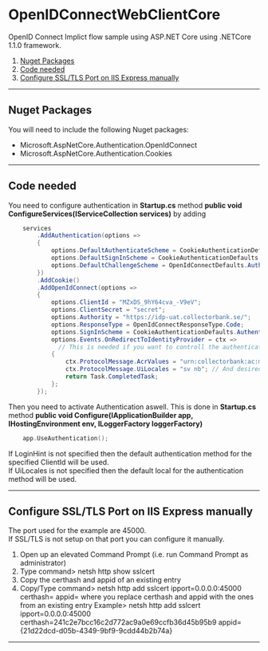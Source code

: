 ﻿
# OpenIDConnectWebClientCore
OpenID Connect Implict flow sample using ASP.NET Core using .NETCore 1.1.0 framework.

 1. [Nuget Packages](#nuget-packages)
 1. [Code needed](#code-needed)
 1. [Configure SSL/TLS Port on IIS Express manually](#configure-ssltls-port-on-iis-express-manually)

---
## Nuget Packages
You will need to include the following Nuget packages:

 * Microsoft.AspNetCore.Authentication.OpenIdConnect
 * Microsoft.AspNetCore.Authentication.Cookies

---
## Code needed
You need to configure authentication in **Startup.cs** method **public void ConfigureServices(IServiceCollection services)** by adding
```cs
    services
        .AddAuthentication(options =>
        {
            options.DefaultAuthenticateScheme = CookieAuthenticationDefaults.AuthenticationScheme;
            options.DefaultSignInScheme = CookieAuthenticationDefaults.AuthenticationScheme;
            options.DefaultChallengeScheme = OpenIdConnectDefaults.AuthenticationScheme;
        })
        .AddCookie()
        .AddOpenIdConnect(options =>
        {
            options.ClientId = "MZxDS_9hY64cva_-V9eV";
            options.ClientSecret = "secret";
            options.Authority = "https://idp-uat.collectorbank.se/";
            options.ResponseType = OpenIdConnectResponseType.Code;
            options.SignInScheme = CookieAuthenticationDefaults.AuthenticationScheme;
            options.Events.OnRedirectToIdentityProvider = ctx => 
              // This is needed if you want to controll the authentication method and ui local that is used, per login request
            {
                ctx.ProtocolMessage.AcrValues = "urn:collectorbank:ac:method:nbid"; // Set desired login method
                ctx.ProtocolMessage.UiLocales = "sv nb"; // And desired language
                return Task.CompletedTask;
            };
        });
```

Then you need to activate Authentication aswell. This is done in **Startup.cs** method **public void Configure(IApplicationBuilder app, IHostingEnvironment env, ILoggerFactory loggerFactory)**
```c
    app.UseAuthentication();
```

If LoginHint is not specified then the default authentication method for the specified ClientId will be used.  
If UiLocales is not specified then the default local for the authentication method will be used.

---
## Configure SSL/TLS Port on IIS Express manually
The port used for the example are 45000.  
If SSL/TLS is not setup on that port you can configure it manually.

1. Open up an elevated Command Prompt (i.e. run Command Prompt as administrator)
1. Type command> netsh http show sslcert
1. Copy the certhash and appid of an existing entry
1. Copy/Type command> netsh http add sslcert ipport=0.0.0.0:45000 certhash=<certhash> appid=<appid>
   where you replace certhash and appid with the ones from an existing entry
   Example> netsh http add sslcert ipport=0.0.0.0:45000 certhash=241c2e7bcc16c2d772ac9a0e69ccfb36d45b95b9 appid={21d22dcd-d05b-4349-9bf9-9cdd44b2b74a}
---